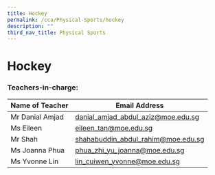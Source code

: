 ```yaml
---
title: Hockey
permalink: /cca/Physical-Sports/hockey
description: ""
third_nav_title: Physical Sports
---
```

# **Hockey**

### Teachers-in-charge:

| Name of Teacher 	| Email Address 	|
|---	|---	|
| Mr Danial Amjad 	| [danial_amjad_abdul_aziz@moe.edu.sg](mailto:danial_amjad_abdul_aziz@moe.edu.sg) 	|
| Ms Eileen 	| [eileen_tan@moe.edu.sg](mailto:eileen_tan@moe.edu.sg) 	|
| Mr Shah 	| [shahabuddin_abdul_rahim@moe.edu.sg](mailto:shahabuddin_abdul_rahim@moe.edu.sg) 	|
| Ms Joanna Phua 	| [phua_zhi_yu_joanna@moe.edu.sg](mailto:phua_zhi_yu_joanna@moe.edu.sg) 	|
| Ms Yvonne Lin 	| [lin_cuiwen_yvonne@moe.edu.sg](mailto:lin_cuiwen_yvonne@moe.edu.sg) 	|
